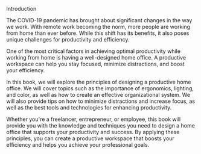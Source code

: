 Introduction

The COVID-19 pandemic has brought about significant changes in the way we work. With remote work becoming the norm, more people are working from home than ever before. While this shift has its benefits, it also poses unique challenges for productivity and efficiency.

One of the most critical factors in achieving optimal productivity while working from home is having a well-designed home office. A productive workspace can help you stay focused, minimize distractions, and boost your efficiency.

In this book, we will explore the principles of designing a productive home office. We will cover topics such as the importance of ergonomics, lighting, and color, as well as how to create an effective organizational system. We will also provide tips on how to minimize distractions and increase focus, as well as the best tools and technologies for enhancing productivity.

Whether you're a freelancer, entrepreneur, or employee, this book will provide you with the knowledge and techniques you need to design a home office that supports your productivity and success. By applying these principles, you can create a productive workspace that boosts your efficiency and helps you achieve your professional goals.

